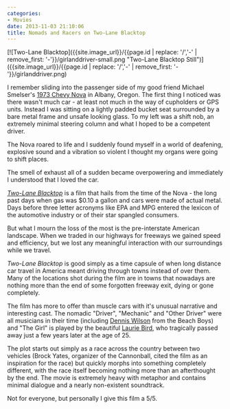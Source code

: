 ```yaml
---
categories:
- Movies
date: 2013-11-03 21:10:06
title: Nomads and Racers on Two-Lane Blacktop
---
```


[![Two-Lane Blacktop]({{site.image_url}}/{{page.id | replace: '/','-' | remove_first: '-'}}/girlanddriver-small.png "Two-Lane Blacktop Still")]({{site.image_url}}/{{page.id | replace: '/','-' | remove_first: '-'}}/girlanddriver.png)

I remember sliding into the passenger side of my good friend Michael Smelser's
[1973 Chevy Nova](http://www.novaresource.org/g73.htm) in Albany, Oregon.
The first thing I noticed was there wasn't much car - at least not much in
the way of cupholders or GPS units. Instead I was sitting
on a lightly padded bucket seat surrounded by a bare metal frame and unsafe
looking glass. To my left was a shift nob, an extremely minimal steering column
and what I hoped to be a competent driver.

The Nova roared to life and I suddenly found myself in a world of deafening,
explosive sound and a vibration so violent I thought my organs
were going to shift places.

The smell of exhaust all of a sudden became overpowering and immediately I understood that I loved the car.

<!--more-->

[*Two-Lane Blacktop*](http://www.imdb.com/title/tt0067893/?ref_=fn_al_tt_1)
is a film that hails from the time of the Nova - the long past days when gas
was $0.10 a gallon and cars were made of actual metal. Days before three letter
acronyms like EPA and MPG entered the lexicon of the automotive industry
or of their star spangled consumers.

But what I mourn the loss of the most is the pre-interstate American landscape.
When we traded in our highways for freeways we gained speed and efficiency,
but we lost any meaningful interaction with our surroundings while we travel.

*Two-Lane Blacktop* is good simply as a time capsule of when long
distance car travel in America meant driving through towns instead of over
them. Many of the locations shot during the film are in towns that nowadays
are nothing more than the end of some forgotten freeway exit, dying or gone completely.

The film has more to offer than muscle cars with it's unusual narrative and interesting cast.
The nomadic "Driver", "Mechanic" and "Other Driver" were all musicians in their
time  (including [Dennis Wilson](https://en.wikipedia.org/wiki/Dennis_Wilson) from the Beach Boys) and "The Girl" is played
by the beautiful [Laurie Bird](http://www.imdb.com/name/nm0083401/), who tragically passed away just a few years
later at the age of 25.

The plot starts out simply as a race across the country between two vehicles
(Brock Yates, organizer of the Cannonball, cited the film as an inspiration
for the race) but quickly morphs into something completely different, with
the race itself becoming nothing more than an afterthought by the end.
The movie is extremely heavy with metaphor and contains minimal dialogue and a nearly
non-existent soundtrack.

Not for everyone, but personally I give this film a 5/5.